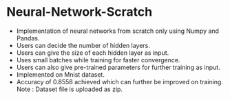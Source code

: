 # Neural-Network-Scratch
- Implementation of neural networks from scratch only using Numpy and Pandas.
- Users can decide the number of hidden layers.
- Users can give the size of each hidden layer as input.
- Uses small batches while training for faster convergence. 
- Users can also give pre-trained parameters for further training as input. 
- Implemented on Mnist dataset.
- Accuracy of 0.8558 achieved which can further be improved on training.
<br/> Note : Dataset file is uploaded as zip.

